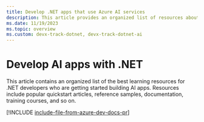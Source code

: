 ```yaml
---
title: Develop .NET apps that use Azure AI services
description: This article provides an organized list of resources about Azure AI scenarios for .NET developers, including documentation and code samples.
ms.date: 11/19/2023
ms.topic: overview
ms.custom: devx-track-dotnet, devx-track-dotnet-ai
---
```


# Develop AI apps with .NET

This article contains an organized list of the best learning resources for .NET developers who are getting started building AI apps. Resources include popular quickstart articles, reference samples, documentation, training courses, and so on.

[!INCLUDE [include-file-from-azure-dev-docs-pr](~/azure-dev-docs-pr/articles/ai/includes/azure-ai-for-developers-dotnet.md)]

